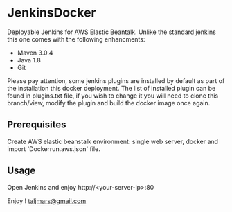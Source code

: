 # JenkinsDocker

Deployable Jenkins for AWS Elastic Beantalk. 
Unlike the standard jenkins this one comes with the following enhancments:
- Maven 3.0.4
- Java 1.8
- Git

Please pay attention, some jenkins plugins are installed by default as part of the installation this docker deployment.
The list of installed plugin can be found in plugins.txt file, if you wish to change it you will need to clone this branch/view, modify the plugin and build the docker image once again.

## Prerequisites
Create AWS elastic beanstalk environment: single web server, docker and import 'Dockerrun.aws.json' file.

## Usage 
Open Jenkins and enjoy http://\<your-server-ip\>:80

Enjoy !
taljmars@gmail.com
